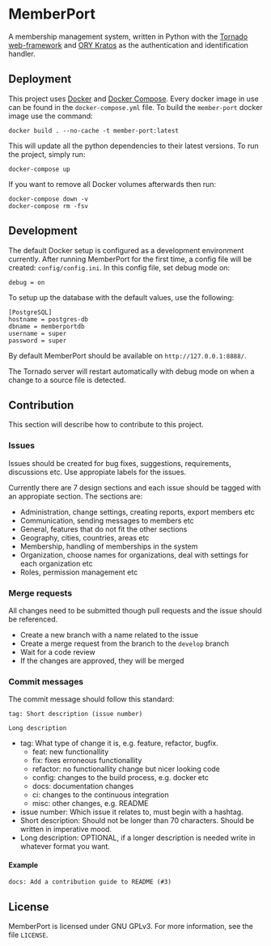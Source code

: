 # MemberPort

A membership management system, written in Python with the [Tornado web-framework](https://www.tornadoweb.org/en/stable/) and [ORY Kratos](https://www.ory.sh/kratos) as the authentication and identification handler.

## Deployment

This project uses [Docker](https://www.docker.com/) and [Docker Compose](https://docs.docker.com/compose/). Every docker image in use can be found in the `docker-compose.yml` file. To build the `member-port` docker image use the command:

```
docker build . --no-cache -t member-port:latest
```

This will update all the python dependencies to their latest versions. To run the project, simply run:

```
docker-compose up
```

If you want to remove all Docker volumes afterwards then run:

```
docker-compose down -v
docker-compose rm -fsv
```

## Development

The default Docker setup is configured as a development environment currently. After running MemberPort for the first time, a config file will be created: `config/config.ini`. In this config file, set debug mode on:

```
debug = on
```

To setup up the database with the default values, use the following:

```
[PostgreSQL]
hostname = postgres-db
dbname = memberportdb
username = super
password = super
```

By default MemberPort should be available on `http://127.0.0.1:8888/`.

The Tornado server will restart automatically with debug mode on when a change to a source file is detected.

## Contribution

This section will describe how to contribute to this project.

### Issues

Issues should be created for bug fixes, suggestions, requirements, discussions etc. Use appropiate labels for the issues.

Currently there are 7 design sections and each issue should be tagged with an appropiate section. The sections are:

- Administration, change settings, creating reports, export members etc
- Communication, sending messages to members etc
- General, features that do not fit the other sections
- Geography, cities, countries, areas etc
- Membership, handling of memberships in the system
- Organization, choose names for organizations, deal with settings for each organization etc
- Roles, permission management etc

### Merge requests

All changes need to be submitted though pull requests and the issue should be referenced.

- Create a new branch with a name related to the issue
- Create a merge request from the branch to the `develop` branch
- Wait for a code review
- If the changes are approved, they will be merged

### Commit messages

The commit message should follow this standard:

```
tag: Short description (issue number)

Long description
```

* tag: What type of change it is, e.g. feature, refactor, bugfix.
  - feat: new functionallity
  - fix: fixes erroneous functionallity
  - refactor: no functionallity change but nicer looking code
  - config: changes to the build process, e.g. docker etc
  - docs: documentation changes
  - ci: changes to the continuous integration
  - misc: other changes, e.g. README
* issue number: Which issue it relates to, must begin with a hashtag.
* Short description: Should not be longer than 70 characters. Should be written in imperative mood.
* Long description: OPTIONAL, if a longer description is needed write in whatever format you want.

#### Example

```
docs: Add a contribution guide to README (#3)
```

## License

MemberPort is licensed under GNU GPLv3. For more information, see the file `LICENSE`. 